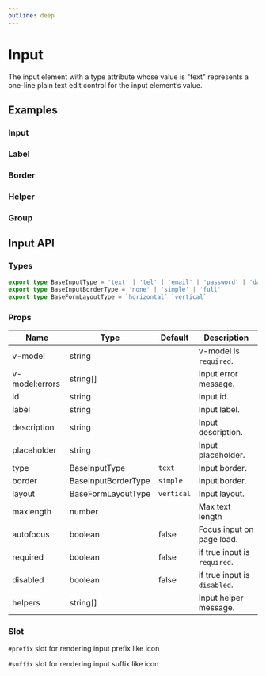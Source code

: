 ```yaml
---
outline: deep
---
```


<script setup lang="ts">
import InputExample from './demo/input/input-example.vue'
import InputLabel from './demo/input/input-label.vue'
import InputBorder from './demo/input/input-border.vue'
import InputHelper from './demo/input/input-helper.vue'
import InputGroup from './demo/input/input-group.vue'
</script>

# Input

The input element with a type attribute whose value is "text" represents a one-line plain text edit control for the input element’s value.

## Examples

### Input

<!--@include: ./demo/input/input-example.md-->

### Label

<!--@include: ./demo/input/input-label.md-->

### Border

<!--@include: ./demo/input/input-border.md-->

### Helper

<!--@include: ./demo/input/input-helper.md-->

### Group

<!--@include: ./demo/input/input-group.md-->

## Input API

### Types

```ts
export type BaseInputType = 'text' | 'tel' | 'email' | 'password' | 'date' | 'number'
export type BaseInputBorderType = 'none' | 'simple' | 'full'
export type BaseFormLayoutType = `horizontal` `vertical`
```

### Props

| Name           | Type                | Default    | Description                  |
|----------------|---------------------|------------|------------------------------|
| v-model        | string              |            | v-model is `required`.       |
| v-model:errors | string[]            |            | Input error message.         |
| id             | string              |            | Input id.                    |
| label          | string              |            | Input label.                 |
| description    | string              |            | Input description.           |
| placeholder    | string              |            | Input placeholder.           |
| type           | BaseInputType       | `text`     | Input border.                |
| border         | BaseInputBorderType | `simple`   | Input border.                |
| layout         | BaseFormLayoutType  | `vertical` | Input layout.                |
| maxlength      | number              |            | Max text length              |
| autofocus      | boolean             | false      | Focus input on page load.    |
| required       | boolean             | false      | if true input is `required`. |
| disabled       | boolean             | false      | if true input is `disabled`. |
| helpers        | string[]            |            | Input helper message.        |

### Slot

`#prefix` slot for rendering input prefix like icon

`#suffix` slot for rendering input suffix like icon
